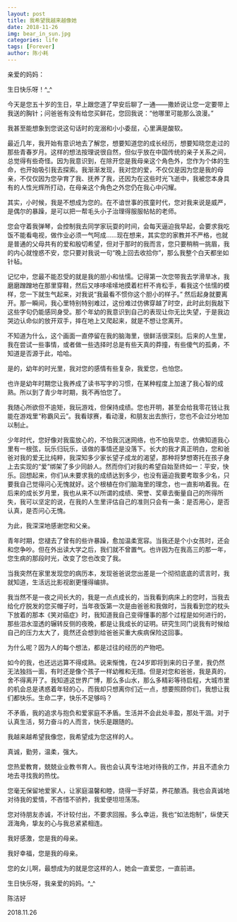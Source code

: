 ```yaml
---
layout: post
title: 我希望我越来越像她
date: 2018-11-26
img: bear_in_sun.jpg
categories: life
tags: [Forever]
author: 陈小耗
---
```



亲爱的妈妈：

  生日快乐呀！^_^

  今天是您五十岁的生日，早上跟您道了早安后聊了一通——撒娇说让您一定要带上我送的胸针；问爸爸有没有给您买鲜花，您回我说：“他哪里可能那么浪漫。” 

  我甚至能想象到您说这句话时的宠溺和小小委屈，心里满是酸软。

  最近几年，我开始有意识地去了解您，想要知道您的成长经历，想要知晓您走过的那些青春岁月。这样的想法按理说很自然，但似乎放在中国传统的亲子关系之间，总觉得有些奇怪。因为我意识到，在除开您是我母亲这个角色外，您作为个体的生命，也开始吸引我去探索。我渐渐发现，我对您的爱，不仅仅是因为您是我的母亲，不仅仅因为您孕育了我、抚养了我，还因为在这些时光飞逝中，我被您本身具有的人性光辉所打动，在母亲这个角色之外您仍在我心中闪耀。


  其实，小时候，我是不想成为您的。在不谙世事的孩童时代，您对我来说是威严，是偶尔的暴躁，是可以把一帮毛头小子治理得服服帖帖的老师。

  您会守着我弹琴，会控制我去同学家玩耍的时间，会每天逼迫我早起，会要求我吃饭不能看电视，做作业必须一气呵成……现在想来，其实您的家教并不严格，也就是普通的父母共有的爱和殷切希望，但对于那时的我而言，您只要稍稍一挑眉，我的内心就惶惑不安，您只要对我说一句“晚上回去收拾你”，那么我整个白天都坐如针毡。

  记忆中，您最不能忍受的就是我的胆小和怯懦。记得第一次您带我去学滑旱冰，我磨磨蹭蹭地在那里穿鞋，然后又哆哆嗦嗦地摸着栏杆不肯松手，看我这个怯懦的模样，您一下就生气起来，对我说“我最看不惯你这个胆小的样子。” 然后起身就要离开。那一瞬间，我心里特别特别难过，这份难过仿佛穿越了时空，此时此刻我敲下这些字句仍能感同身受。那个年幼的我意识到自己的表现让你无比失望，于是我边哭边认命似的放开双手，摔在地上又爬起来，就是不想让您离开。

  不知道为什么，这个画面一直停留在我的脑海里，很鲜活很深刻。后来的人生里，我在尝试一些事情，或者做一些选择时总是有些天真的莽撞，有些傻气的孤勇，不知道是否源于此，哈哈。

  是的，幼年的时光里，我对您的感情有些复杂，我爱您，也怕您。



  也许是幼年时期您让我养成了读书写字的习惯，在某种程度上加速了我心智的成熟。所以到了青少年时期，我不再怕您了。

  我随心所欲但不逾矩，我玩游戏，但保持成绩。您也开明，甚至会给我零花钱让我能在游戏里“称霸风云”。我看球赛，看动漫，和朋友出去旅行，您也不会过分地加以制止。

  少年时代，您好像对我蛮放心的，不怕我沉迷网络，也不怕我早恋，仿佛知道我心里有一根弦，玩乐归玩乐，该做的事情还是没落下。长大的我才真正明白，您和爸爸对我的爱无比纯粹，我深知多少家长望子成龙的渴望，那种将梦想寄托在孩子身上去实现的“爱”绑架了多少同龄人。然而你们对我的希望自始至终如一：平安，快乐。回想起来，你们从未要求我的成绩达到多少，也没有逼迫我要考取多少名，只要我自己觉得问心无愧就好。这个根植在你们脑海里的理念，也一直影响着我。在后来的成长岁月里，我也从来不以所谓的成绩、荣誉、奖章去衡量自己的所得所失，我可以坚定的说，在我的人生里评估自己的准则只会有一条：是否用心，是否认真，是否问心无愧。

  为此，我深深地感谢您和父亲。



  青年时期，您褪去了曾有的些许暴躁，愈加温柔宽容。当我还是个小女孩时，还会和您争吵。但在外出读大学之后，我们就不曾置气。也许因为在我高三的那一年，您生病的那段时光，改变了您也改变了我。

  当我突然在家里发现您的病历本，发现爸爸说您出差是一个彻彻底底的谎言时，我就知道，生活远比影视剧更懂得编排。

  我当然不是一夜之间长大的，我是一点点成长的，当我看到病床上的您时，当我去给化疗脱发的您买帽子时，当年夜饭第一次是由爸爸和我做时，当我看到您的枕头下放着的那本《笑对癌症》时，我知道我自己变得懂事的那个过程是如何进行的，那些泪水湿透的辗转反侧的夜晚，都是让我成长的证明。研究生同门说我有时候给自己的压力太大了，竟然还会想到给爸爸买重大疾病保险这回事。

  为什么呢？因为人的每个想法，都是过往的经历的产物吧。

  如今的我，也还远远算不得成熟。说来惭愧，在24岁即将到来的日子里，我仍然无法独挡一面，有时还是像个孩子一样幼稚和无措。但是对您和爸爸，我是真的，舍不得离开了。我知道这世界广博，那么多山水，那么多精彩等待启程，大城市里的机会总是诱惑着年轻的心，而我却只想离你们近一点，想要照顾你们，我想让我们都快乐。生命二字，快乐不足够吗？


  不矛盾，我的追求与抱负和爱家庭不矛盾。生活并不会此处丰盈，那处干涸。对于认真生活，努力奋斗的人而言，快乐是跟随的。

  我越来越希望我像您，我希望成为您这样的人。

  真诚，勤劳，温柔，强大。

  您热爱教育，兢兢业业教书育人。我也会认真专注地对待我的工作，并且不遗余力地去寻找我的热忱。

  您毫无保留地爱家人，让家庭温馨和睦，烧得一手好菜，养花酿酒。我也会真诚地对待我的爱情，不吝惜不骄矜，我爱便坦坦荡荡。

  您对待朋友赤诚，不计较付出，不要求回报。多么幸运，我也“如法炮制”，纵使天涯海角，挚友的心与我总紧紧相连。


  我好感激，您是我的母亲。

  我好幸福，您是我的母亲。

  
  您的女儿啊，最想成为的就是您这样的人，她会一直爱您，一直前进。


  生日快乐呀，我亲爱的妈妈。^_^




  陈洁好

  2018.11.26



